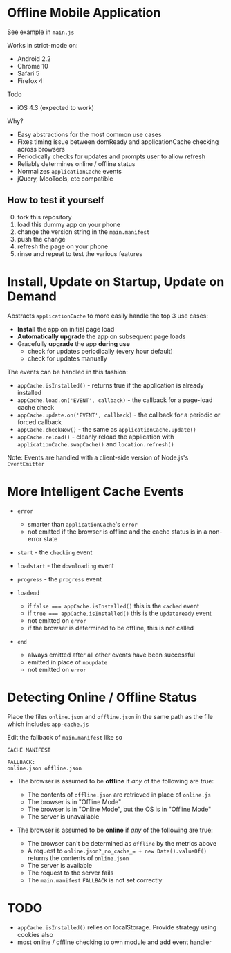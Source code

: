 Offline Mobile Application
====

See example in `main.js`

Works in strict-mode on:

  * Android 2.2
  * Chrome 10
  * Safari 5
  * Firefox 4

Todo

  * iOS 4.3 (expected to work)

Why?

  * Easy abstractions for the most common use cases
  * Fixes timing issue between domReady and applicationCache checking across browsers
  * Periodically checks for updates and prompts user to allow refresh
  * Reliably determines online / offline status
  * Normalizes `applicationCache` events
  * jQuery, MooTools, etc compatible

How to test it yourself
----

  0. fork this repository
  0. load this dummy app on your phone
  0. change the version string in the `main.manifest`
  0. push the change
  0. refresh the page on your phone
  0. rinse and repeat to test the various features

Install, Update on Startup, Update on Demand
====

Abstracts `applicationCache` to more easily handle the top 3 use cases:

  * **Install** the app on initial page load
  * **Automatically upgrade** the app on subsequent page loads
  * Gracefully **upgrade** the app **during use**
    * check for updates periodically (every hour default)
    * check for updates manually


The events can be handled in this fashion:

  * `appCache.isInstalled()` - returns true if the application is already installed
  * `appCache.load.on('EVENT', callback)` - the callback for a page-load cache check
  * `appCache.update.on('EVENT', callback)` - the callback for a periodic or forced callback
  * `appCache.checkNow()` - the same as `applicationCache.update()`
  * `appCache.reload()` - cleanly reload the application with `applicationCache.swapCache()` and `location.refresh()`

Note: Events are handled with a client-side version of Node.js's `EventEmitter`

More Intelligent Cache Events
====

  * `error`
    * smarter than `applicationCache`'s `error`
    * not emitted if the browser is offline and the cache status is in a non-error state

  * `start` - the `checking` event

  * `loadstart` - the `downloading` event

  * `progress` - the `progress` event

  * `loadend`
    * if `false === appCache.isInstalled()` this is the `cached` event
    * if `true === appCache.isInstalled()` this is the `updateready` event
    * not emitted on `error`
    * if the browser is determined to be offline, this is not called

  * `end`
    * always emitted after all other events have been successful
    * emitted in place of `noupdate`
    * not emitted on `error`

Detecting Online / Offline Status
====

Place the files `online.json` and `offline.json` in the same path as the file which includes `app-cache.js`

Edit the fallback of `main.manifest` like so

    CACHE MANIFEST

    FALLBACK:
    online.json offline.json

  * The browser is assumed to be **offline** if *any* of the following are true:
    * The contents of `offline.json` are retrieved in place of `online.js`
    * The browser is in "Offline Mode"
    * The browser is in "Online Mode", but the OS is in "Offline Mode"
    * The server is unavailable

  * The browser is assumed to be **online** if *any* of the following are true:
    * The browser can't be determined as `offline` by the metrics above
    * A request to `online.json?_no_cache_= + new Date().valueOf()` returns the contents of `online.json`
    * The server is available
    * The request to the server fails
    * The `main.manifest` `FALLBACK` is not set correctly

TODO
====

 * `appCache.isInstalled()` relies on localStorage. Provide strategy using cookies also
 * most online / offline checking to own module and add event handler
